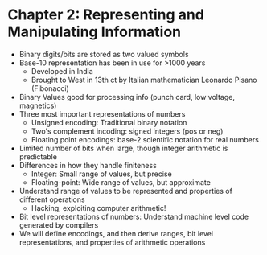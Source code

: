 # Chapter 2: Representing and Manipulating Information

- Binary digits/bits are stored as two valued symbols
- Base-10 representation has been in use for >1000 years
  - Developed in India
  - Brought to West in 13th ct by Italian mathematician Leonardo Pisano (Fibonacci)
- Binary Values good for processing info (punch card, low voltage, magnetics)
- Three most important representations of numbers
  - Unsigned encoding: Traditional binary notation
  - Two's complement incoding: signed integers (pos or neg)
  - Floating point encodings: base-2 scientific notation for real numbers
- Limited number of bits when large, though integer arithmetic is predictable
- Differences in how they handle finiteness
  - Integer: Small range of values, but precise
  - Floating-point: Wide range of values, but approximate
- Understand range of values to be represented and properties of different operations
  - Hacking, exploiting computer arithmetic!
- Bit level representations of numbers: Understand machine level code generated by compilers
- We will define encodings, and then derive ranges, bit level representations, and properties of arithmetic operations